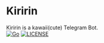 # Kiririn
Kiririn is a kawaii(cute) Telegram Bot.  
[![Go](https://img.shields.io/badge/Language-Go-blue.svg<Paste>)](https://golang.org)
[![LICENSE](https://img.shields.io/badge/License-GNU%20General%20Public%20License%20v3.0-blue.svg)](LICENSE)
